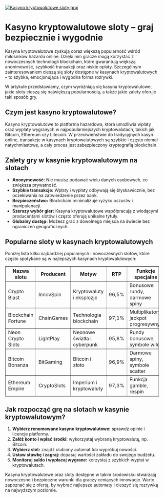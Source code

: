 [![Kasyno kryptowalutowe sloty graj](https://123-caf.pages.dev/gitsignup.png)](https://vrmoo.ru/Bt82HjjY)

<h1>Kasyno kryptowalutowe sloty – graj bezpiecznie i wygodnie</h1> <p>Kasyna kryptowalutowe zyskują coraz większą popularność wśród miłośników hazardu online. Dzięki nim gracze mogą korzystać z nowoczesnych technologii blockchain, które gwarantują większą anonimowość, szybkość transakcji oraz niskie opłaty. Szczególnym zainteresowaniem cieszą się sloty dostępne w kasynach kryptowalutowych – to szybka, emocjonująca i wygodna forma rozrywki.</p> <p>W artykule przedstawiamy, czym wyróżniają się kasyna kryptowalutowe, jakie sloty cieszą się największą popularnością, a także jakie zalety oferuje taki sposób gry.</p>  <h2>Czym jest kasyno kryptowalutowe?</h2> <p>Kasyno kryptowalutowe to platforma hazardowa, która umożliwia wpłaty oraz wypłaty wygranych w najpopularniejszych kryptowalutach, takich jak Bitcoin, Ethereum czy Litecoin. W przeciwieństwie do tradycyjnych kasyn online, transakcje w kasynach kryptowalutowych są szybkie i często niemal natychmiastowe, a cały proces jest zabezpieczony kryptografią blockchain.</p>  <h2>Zalety gry w kasynie kryptowalutowym na slotach</h2> <ul>   <li><strong>Anonymowość:</strong> Nie musisz podawać wielu danych osobowych, co zwiększa prywatność.</li>   <li><strong>Szybkie transakcje:</strong> Wpłaty i wypłaty odbywają się błyskawicznie, bez oczekiwania na zatwierdzenie przez bank.</li>   <li><strong>Bezpieczeństwo:</strong> Blockchain minimalizuje ryzyko oszustw i manipulanacji.</li>   <li><strong>Szerszy wybór gier:</strong> Kasyna kryptowalutowe współpracują z wiodącymi producentami slotów i często oferują unikalne tytuły.</li>   <li><strong>Globalny dostęp:</strong> Możesz grać z dowolnego miejsca na świecie bez ograniczeń geograficznych.</li> </ul>  <h2>Popularne sloty w kasynach kryptowalutowych</h2> <p>Poniżej lista kilku najbardziej popularnych i nowoczesnych slotów, które często spotykane są w najlepszych kasynach kryptowalutowych:</p>  <table border="1" cellpadding="8" cellspacing="0">   <thead>     <tr>       <th>Nazwa slotu</th>       <th>Producent</th>       <th>Motyw</th>       <th>RTP</th>       <th>Funkcje specjalne</th>     </tr>   </thead>   <tbody>     <tr>       <td>Crypto Blast</td>       <td>InnovSpin</td>       <td>Kryptowaluty i eksplozje</td>       <td>96,5%</td>       <td>Bonusowe rundy, darmowe spiny</td>     </tr>     <tr>       <td>Blockchain Fortune</td>       <td>ChainGames</td>       <td>Technologia blockchain</td>       <td>97,1%</td>       <td>Multiplikatory, jackpot progresywny</td>     </tr>     <tr>       <td>Neon Crypto Slots</td>       <td>LightPlay</td>       <td>Neonowe światła i cyberpunk</td>       <td>95,8%</td>       <td>Rundy bonusowe, symbole wild</td>     </tr>     <tr>       <td>Bitcoin Bonanza</td>       <td>BitGaming</td>       <td>Bitcoin i złoto</td>       <td>96,9%</td>       <td>Darmowe spiny, symbole scatter</td>     </tr>     <tr>       <td>Ethereum Empire</td>       <td>CryptoSlots</td>       <td>Imperium i kryptowaluty</td>       <td>97,3%</td>       <td>Funkcja gamble, respin</td>     </tr>   </tbody> </table>  <h2>Jak rozpocząć grę na slotach w kasynie kryptowalutowym?</h2> <ol>   <li><strong>Wybierz renomowane kasyno kryptowalutowe:</strong> sprawdź opinie i licencje platformy.</li>   <li><strong>Załóż konto i wpłać środki:</strong> wykorzystaj wybraną kryptowalutę, np. Bitcoin.</li>   <li><strong>Wybierz slot:</strong> znajdź ulubiony automat lub wypróbuj nowości.</li>   <li><strong>Ustaw stawkę i zagraj:</strong> dopasuj wartości zakładu do swojego budżetu.</li>   <li><strong>Monitoruj saldo i wypłacaj wygrane:</strong> korzystaj z szybkich wypłat w kryptowalutach.</li> </ol>  <p>Kasyna kryptowalutowe oraz sloty dostępne w takim środowisku stwarzają nowoczesne i bezpieczne warunki dla graczy ceniących innowacje. Warto zapoznać się z ofertą, by wybrać najlepsze automaty i cieszyć się rozrywką na najwyższym poziomie.</p>